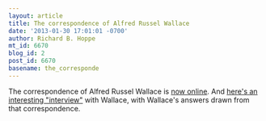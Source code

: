 ```yaml
---
layout: article
title: The correspondence of Alfred Russel Wallace
date: '2013-01-30 17:01:01 -0700'
author: Richard B. Hoppe
mt_id: 6670
blog_id: 2
post_id: 6670
basename: the_corresponde
---
```

The correspondence of Alfred Russel Wallace is [now online](http://www.nhm.ac.uk/wallacelettersonline). And [here's an interesting "interview"](http://www.newscientist.com/article/dn23103-wallace-wonders-of-nature-have-been-solace-of-my-life.html) with Wallace, with Wallace's answers drawn from that correspondence.
